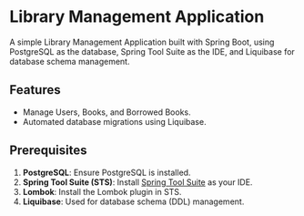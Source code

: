 # Library Management Application

A simple Library Management Application built with Spring Boot, using PostgreSQL as the database, Spring Tool Suite as the IDE, and Liquibase for database schema management.

## Features
- Manage Users, Books, and Borrowed Books.
- Automated database migrations using Liquibase.

## Prerequisites
1. **PostgreSQL**: Ensure PostgreSQL is installed.
2. **Spring Tool Suite (STS)**: Install [Spring Tool Suite](https://spring.io/tools) as your IDE.
3. **Lombok**: Install the Lombok plugin in STS.
4. **Liquibase**: Used for database schema (DDL) management.

